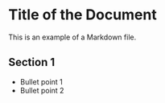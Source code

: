 # Title of the Document
This is an example of a Markdown file.

## Section 1
- Bullet point 1
- Bullet point 2